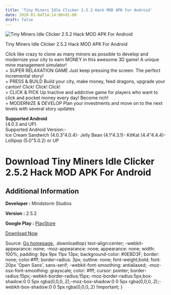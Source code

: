 ```yaml
---
title: 'Tiny Miners Idle Clicker 2.5.2 Hack MOD APK For Android'
date: 2020-01-04T14:14:00+01:00
draft: false
---
```


![Tiny Miners Idle Clicker 2.5.2 Hack MOD APK For Android](https://i0.wp.com/apkhome.net/wp-content/uploads/2017/12/Tiny-Miners-Idle-Clicker-2.5.2.png "Tiny Miners Idle Clicker 2.5.2 Hack MOD APK For Android")

  

Tiny Miners Idle Clicker 2.5.2 Hack MOD APK For Android

Click like crazy to clone as many minors as possible to develop and modernize your city to earn MONEY in this awesome 3D game! A unique mine management simulator!  
\+ SUPER RELAXATION GAME Just keep pressing the screen. The perfect incremental story!  
\+ PRESS & BUILD Build your city, make money, feed dragons, upgrade your canton! Click! Click! Click!  
\+ CLICK & PICK Up Inactive and addictive game for players who want to click and pocket money every day! Become rich!  
\+ MODERNIZE & DEVELOP Plan your investments and move on to the next levels with several story updates

**Supported Android**  
{4.0.3 and UP}  
Supported Android Version:-  
Ice Cream Sandwich (4.0.3"4.0.4)- Jelly Bean (4.1"4.3.1)- KitKat (4.4"4.4.4)- Lollipop (5.0"5.0.2) or UP

Download Tiny Miners Idle Clicker 2.5.2 Hack MOD APK For Android
================================================================

Additional Information
----------------------

**Developer :** Mindstorm Studios

**Version :** 2.5.2

**Google Play :** [PlayStore](https://play.google.com/store/apps/details?id=com.mindstormstudios.tinyminers)

  

[Download Now](https://store4app.co/post/tiny-miners-idle-clicker-2-5-2-hack-mod-apk-for-android_1573672247)

  
Source: [Go homepage.](https://store4app.co/post/tiny-miners-idle-clicker-2-5-2-hack-mod-apk-for-android_1573672247) .downloadtop{ text-align:center; -webkit-appearance: none; -moz-appearance: none; appearance: none; width: 100%; padding: 9px 9px 11px 13px; background-color: #0EBD3F; border: none; color:#fff; border-radius: 3px; outline: none; font-weight;bold; font: 20px 'Open Sans', sans-serif; -webkit-font-smoothing: antialiased; -moz-osx-font-smoothing: grayscale; color: #fff; cursor: pointer; border-radius:15px;-webkit-border-radius:15px;-moz-border-radius:5px;box-shadow:0 0 5px rgba(0,0,0,.2);-moz-box-shadow:0 0 5px rgba(0,0,0,.2);-webkit-box-shadow:0 0 5px rgba(0,0,0,.2) !important; }